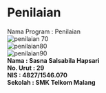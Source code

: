 # Penilaian

Nama Program : Penilaian
<br>
![penilaian 70](https://cloud.githubusercontent.com/assets/22133030/19969162/21a86ee2-a20a-11e6-8997-d2048299b8ca.PNG)<br>
![penilaian80](https://cloud.githubusercontent.com/assets/22133030/19969168/26e26462-a20a-11e6-8ad0-bd5ee84dcd42.PNG)<br>
![penilaian90](https://cloud.githubusercontent.com/assets/22133030/19969173/2a5dade0-a20a-11e6-8c05-7fa40b605c18.PNG)
<br>
<b>Nama   : Sasna Salsabila Hapsari<br>
No. Urut  : 29<br>
NIS       : 4827/1546.070<br>
Sekolah   : SMK Telkom Malang</b>
